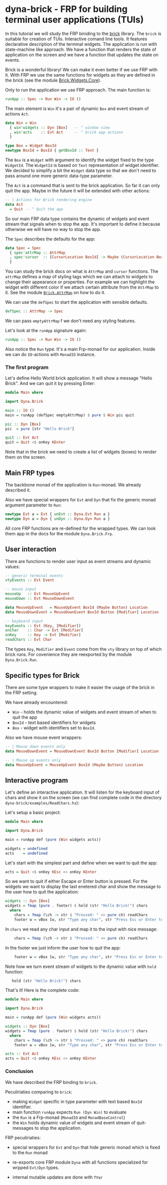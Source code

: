 # dyna-brick - FRP for building terminal user applications (TUIs)

In this tutorial we will study the FRP biniding to the 
[brick](https://hackage.haskell.org/package/brick) library.
The `brick` is suitable for creation of TUIs. Interactive
comand line tools. 
It features declarative description of the terminal widgets.
The application is run with state-machine like approach.
We have a function that renders the state of application
on the screen and we have a function that updates the state
on events.

Brick is a wonderful library! We can make it even better
if we use FRP with it. With FRP we use the same functions for 
widgets as they are defined in the brick 
(see the module [Brick.Widgets.Core](https://hackage.haskell.org/package/brick-0.67/docs/Brick-Widgets-Core.html)).

Only to run the application we use FRP approach. The main function is:

```haskell
runApp :: Spec -> Run Win -> IO ()
```

The main element is `Win` it's a pair of dynamic `Box`
and event stream of actions `Act`.

```haskell
data Win = Win
  { win'widgets :: Dyn [Box]   -- ^ window view
  , win'acts    :: Evt Act     -- ^ brick app actions
  }

type Box = Widget BoxId
newtype BoxId = BoxId { getBoxId :: Text }
```

The `Box` is a `Widget` with argument to identify the widget
fixed to the type `WidgetId`. The `WidgetId` is based on `Text` representation
of widget identifier. We decided to simplify a bit the `Widget` data type
so that we don't need to pass around one more generic data-type parameter.

The `Act` is a command that is sent to the brick application.
So far it can only quit the app. Maybe in the future it will be extended
with other actions:

```haskell
-- | Actions for Brick rendering engine
data Act
  = Quit -- ^ Quit the app
```

So our main FRP data type contains the dynamic of widgets and event stream
that signals when to stop the app. It's important to define it because otherwise
we will have no way to stop the app.

The `Spec` describes the defaults for the app:

```haskell
data Spec = Spec
  { spec'attrMap :: AttrMap
  , spec'cursor  :: [CursorLocation BoxId] -> Maybe (CursorLocation BoxId)
  }
```

You can study the brick docs on what is `AttrMap` and `cursor` functions.
The `attrMap` defines a map of styling tags which we can attach to widgets
to change their appearance or properties. For example we can highlight the widget
with different color if we attach certain attribute from the `AttrMap` to it.
See the module [`Brick.AttrMap`](https://hackage.haskell.org/package/brick-0.67/docs/Brick-AttrMap.html#t:AttrMap)
on how to do it.

We can use the `defSpec` to start the application with sensible defaults.

```haskell
defSpec :: AttrMap -> Spec
```

We can pass `emptyAttrMap` f we don't need any styling features.

Let's look at the `runApp` signature again:

```haskell
runApp :: Spec -> Run Win -> IO ()
```

Also notice the `Run` type. It's a main Frp-monad for our application.
Inside we can do `IO`-actions with `MonadIO` instance.

### The first program

Let's define Hello World brick application. It will show a message "Hello Brick".
And we can quit it by pressing Enter:

```haskell
module Main where

import Dyna.Brick

main :: IO ()
main = runApp (defSpec emptyAttrMap) $ pure $ Win pic quit

pic :: Dyn [Box]
pic  = pure [str "Hello Brick"]

quit :: Evt Act
quit = Quit <$ onKey KEnter
```

Note that in the brick we need to create a list of widgets (boxes)
to render them on the screen.

## Main FRP types

The backbone monad of the application is `Run`-monad. 
We already described it. 

Also we have special wrappers for `Evt` and `Dyn` that
fix the generic monad argument parameter to `Run`:

```haskell
newtype Evt a = Evt { unEvt :: Dyna.Evt Run a }
newtype Dyn a = Dyn { unDyn :: Dyna.Dyn Run a }
```

All core FRP functions are re-defined for the wrapped types.
We can look them app in the docs for the module `Dyna.Brick.Frp`.

## User interaction

There are functions to render user input as event streams and dynamic values:

```haskell
-- generic terminal events
vtyEvents :: Evt Event

-- mouse input
mouseUp   :: Evt MouseUpEvent
mouseDown :: Evt MouseDownEvent

data MouseUpEvent   = MouseUpEvent BoxId (Maybe Button) Location
data MouseDownEvent = MouseDownEvent BoxId Button [Modifier] Location

-- keyboard input
keyEvents :: Evt (Key, [Modifier])
onChar    :: Char -> Evt [Modifier]
onKey     :: Key -> Evt [Modifier]
readChars :: Evt Char
```

The types `Key`, `Modifier` and `Event` come from the `vty` library
on top of which brick runs. For covenience they are reexported by
the module `Dyna.Brick.Run`.

## Specific types for Brick

There are some type wrappers to make it easier the usage of the brick 
in the FRP setting. 

We have already encountered:

* `Win` - holds the dynamic value of widgets and event stream of when to quit the app
* `BoxId` - text based identifiers for widgets
* `Box` - widget with identifiers set to `BoxId`.

Also we have mouse event wrappers:

```haskell
-- | Mouse down events only
data MouseDownEvent = MouseDownEvent BoxId Button [Modifier] Location

-- | Mouse up events only
data MouseUpEvent = MouseUpEvent BoxId (Maybe Button) Location
```

## Interactive program

Let's define an interactive application. It will listen for the
keyboard input of chars and show it on the screen (we can find complete code
in the directory `dyna-brick/examples/ReadChars.hs`):

Let's setup a basic project:

```haskell
module Main where

import Dyna.Brick

main = runApp def (pure (Win widgets acts))

widgets = undefined
acts    = undefined
```

Let's start with the simplest part and define when we want to quit the app:

```haskell
acts = Quit <$ onKey KEsc <> onKey KEnter
```

So we want to quit if either Escape or Enter button is pressed.
For the widgets we want to display the last enetered char
and show the message to the user how to quit the application:

```haskell
widgets :: Dyn [Box]
widgets = fmap (pure . footer) $ hold (str "Hello Brick!") chars
  where
    chars = fmap (\ch -> str $ "Pressed: " <> pure ch) readChars
    footer w = vBox [w, str "Type any char", str "Press Esc or Enter to exit"]
```

In `chars` we read any char input and map it to the input with nice message:

```haskell
    chars = fmap (\ch -> str $ "Pressed: " <> pure ch) readChars
```

In the footer we just inform the user how to quit the app:

```haskell
    footer w = vBox [w, str "Type any char", str "Press Esc or Enter to exit"]
```

Note how we turn event stream of widgets to the dynamic value with `hold`
function:

```haskell
   hold (str "Hello Brick!") chars
```

That's it! Here is the complete code:

```haskell
module Main where

import Dyna.Brick

main = runApp def (pure (Win widgets acts))

widgets :: Dyn [Box]
widgets = fmap (pure . footer) $ hold (str "Hello Brick!") chars
  where
    chars = fmap (\ch -> str $ "Pressed: " <> pure ch) readChars
    footer w = vBox [w, str "Type any char", str "Press Esc or Enter to exit"]

acts :: Evt Act
acts = Quit <$ onKey KEsc <> onKey KEnter
```

### Conclusion

We have described the FRP binding to `brick`.

Peculiriaties comparing to `brick`:

* making `Widget` specific in type parameter with text based `BoxId` identifier.
* main function `runApp` expects `Run (Dyn Win)` to evaluate
* the `Run` is a Frp-monad (`MonadIO` and `MonadBaseControl`)
* the `Win` holds dynamic value of widgets and event stream of quit-messages
   to stop the application.

FRP peculiriaties:

* special wrappers for `Evt` and `Dyn` that hide generic monad
    which is fixed to the `Run` monad

* re-exports core FRP module `Dyna` with all functions
  specialized for wrpped `Evt/Dyn` types.

* internal mutable updates are done with `TVar`

